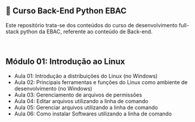 ## 📝 Curso Back-End Python EBAC
Este repositório trata-se dos conteúdos do curso de desenvolvimento full-stack python da EBAC, referente ao conteúdo de Back-end.

<br>

## Módulo 01: Introdução ao Linux
- Aula 01: Introdução a distribuições do Linux (no Windows)
- Aula 02: Principais ferramentas e funções do Linux como ambiente de desenvolvimento (no Windows)
- Aula 03: Gerenciamento de arquivos de permissões 
- Aula 04: Editar arquivos utilizando a linha de comando 
- Aula 05: Gerenciar arquivos utilizando a linha de comando 
- Aula 06: Como instalar Softwares utilizando a linha de comando 
